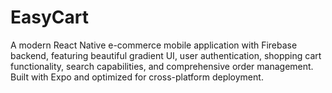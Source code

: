 # EasyCart
A modern React Native e-commerce mobile application with Firebase backend, featuring beautiful gradient UI, user authentication, shopping cart functionality, search capabilities, and comprehensive order management. Built with Expo and optimized for cross-platform deployment.
